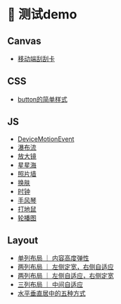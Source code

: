 # 🌈 测试demo


## Canvas

  * [移动端刮刮卡](https://lulu-s.github.io/demo/canvas/scrape-card)
  

## CSS

  * [button的简单样式](https://lulu-s.github.io/demo/css/button.html)



## JS

  * [DeviceMotionEvent](https://lulu-s.github.io/demo/javascript/deviceMotion.html)
  * [瀑布流](https://lulu-s.github.io/demo/javascript/waterFall/upgrades)
  * [放大镜](https://lulu-s.github.io/demo/javascript/magnifyingGlass)
  * [星星海](https://lulu-s.github.io/demo/javascript/starry)
  * [照片墙](https://lulu-s.github.io/demo/javascript/photos/photoWall)
  * [换肤](https://lulu-s.github.io/demo/javascript/skinPeeler/background.html)
  * [时钟](https://lulu-s.github.io/demo/javascript/timer/clock.html)
  * [手风琴](https://lulu-s.github.io/demo/javascript/nav/accordion/index.html)
  * [打地鼠](https://lulu-s.github.io/demo/javascript/game/whackAMole/index.html)
  * [轮播图](https://lulu-s.github.io/demo/javascript/timer/slideshow/index.html)

<!-- * [九宫格](https://lulu-s.github.io/demo/javascript/sudoku) -->
<!-- * [选项卡](https://lulu-s.github.io/demo/javascript/tab) -->
<!-- * [返回顶部](https://lulu-s.github.io/demo/javascript/returnTop) -->
<!-- * [天猫弹性导航](https://lulu-s.github.io/demo/javascript/nav/elasticity) -->
<!-- * [中部导航吸顶](https://lulu-s.github.io/demo/javascript/nav/ceiling) -->
<!-- * [简易相册点击版](https://lulu-s.github.io/demo/javascript/photos/photoalbum1) -->
<!-- * [橱窗商品展示](https://lulu-s.github.io/demo/javascript/progressBar/windowDisplay) -->
<!-- * [点名册](https://lulu-s.github.io/demo/javascript/timer/rollBook.html) -->


## Layout

  * [单列布局 ｜ 内容高度弹性](https://lulu-s.github.io/demo/layout/single-row.html) 
  * [两列布局 ｜ 左侧定宽，右侧自适应](https://lulu-s.github.io/demo/layout/two-columns-position.html) 
  * [两列布局 ｜ 左侧自适应，右侧定宽](https://lulu-s.github.io/demo/layout/two-columns-left-self-position.html) 
  * [三列布局 ｜ 中间自适应](https://lulu-s.github.io/demo/layout/three-row.html) 
  * [水平垂直居中的五种方式](https://lulu-s.github.io/demo/layout/center.html) 
